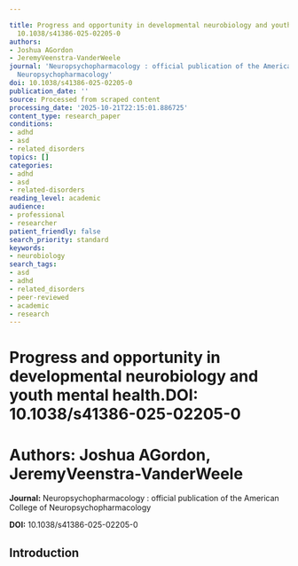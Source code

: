 ```yaml
---

title: Progress and opportunity in developmental neurobiology and youth mental health.**DOI:**
  10.1038/s41386-025-02205-0
authors:
- Joshua AGordon
- JeremyVeenstra-VanderWeele
journal: 'Neuropsychopharmacology : official publication of the American College of
  Neuropsychopharmacology'
doi: 10.1038/s41386-025-02205-0
publication_date: ''
source: Processed from scraped content
processing_date: '2025-10-21T22:15:01.886725'
content_type: research_paper
conditions:
- adhd
- asd
- related_disorders
topics: []
categories:
- adhd
- asd
- related-disorders
reading_level: academic
audience:
- professional
- researcher
patient_friendly: false
search_priority: standard
keywords:
- neurobiology
search_tags:
- asd
- adhd
- related_disorders
- peer-reviewed
- academic
- research
---
```




# Progress and opportunity in developmental neurobiology and youth mental health.**DOI:** 10.1038/s41386-025-02205-0

# **Authors:** Joshua AGordon, JeremyVeenstra-VanderWeele

**Journal:** Neuropsychopharmacology : official publication of the American College of Neuropsychopharmacology

**DOI:** 10.1038/s41386-025-02205-0

## Introduction